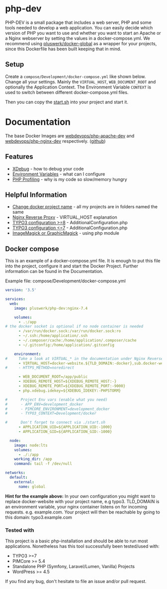 # php-dev

PHP-DEV is a small package that includes a web server, PHP and some tools needed to develop a web application.
You can easily decide which version of PHP you want to use and whether you want to start an Apache or a Nginx webserver by setting the values in a docker-compose.yml.
We recommend using [pluswerk/docker-global](https://github.com/pluswerk/docker-global) as a wrapper for your projects, since this Dockerfile has been built keeping that in mind.

## Setup

Create a `compose/Development/docker-compose.yml` like shown below.  
Change all your settings. Mainly the `VIRTUAL_HOST`, `WEB_DOCUMENT_ROOT` and optionally the Application Context.
The Environment Variable `CONTEXT` is used to switch between different docker-compose.yml files.

Then you can copy the [start.sh](start.sh) into your project and start it.

# Documentation

The base Docker Images are [webdevops/php-apache-dev] and [webdevops/php-nginx-dev] respectively. ([github])

[webdevops/php-apache-dev]: https://hub.docker.com/r/webdevops/php-apache-dev
[webdevops/php-nginx-dev]: https://hub.docker.com/r/webdevops/php-nginx-dev
[github]: https://github.com/webdevops/Dockerfile

## Features
* [XDebug](docs/xdebug.md) - how to debug your code
* [Environment Variables](docs/env-variables.md) - what can I configure
* [PHP Profiling](docs/profiling.md) - why is my code so slow/memory hungry

## Helpful Information
* [Change docker project name](docs/docker-project-name.md) - all my projects are in folders named the same
* [Nginx Reverse Proxy](docs/nginx-reverse-proxy.md) - VIRTUAL_HOST explanation
* [TYPO3 configuration >=8](docs/typo3-configuration.md) - AdditionalConfiguration.php
* [TYPO3 configuration <=7](docs/typo3-configuration-legacy.md) - AdditionalConfiguration.php
* [ImageMagick or GraphicMagick](docs/magick.md) - using php module

## Docker compose

This is an example of a docker-compose.yml file.
It is enough to put this file into the project, configure it and start the Docker Project.
Further information can be found in the Documentation.

Example file: compose/Development/docker-compose.yml

```yaml
version: '3.5'

services:
  web:
    image: pluswerk/php-dev:nginx-7.4

    volumes:
      - .:/app
# the docker socket is optional if no node container is needed
      - /var/run/docker.sock:/var/run/docker.sock:ro
      - ~/.ssh:/home/application/.ssh
      - ~/.composer/cache:/home/application/.composer/cache
      - ~/.gitconfig:/home/application/.gitconfig

    environment:
#     Take a look at VIRTUAL_* in the documentation under Nginx Reverse Proxy
      - VIRTUAL_HOST=docker-website.${TLD_DOMAIN:-docker},sub.docker-website.${TLD_DOMAIN:-docker}
#     - HTTPS_METHOD=noredirect

      - WEB_DOCUMENT_ROOT=/app/public
      - XDEBUG_REMOTE_HOST=${XDEBUG_REMOTE_HOST:-}
      - XDEBUG_REMOTE_PORT=${XDEBUG_REMOTE_PORT:-9000}
      - php.xdebug.idekey=${XDEBUG_IDEKEY:-PHPSTORM}

#      Project Env vars (enable what you need)
#      - APP_ENV=development_docker
#      - PIMCORE_ENVIRONMENT=development_docker
#      - TYPO3_CONTEXT=Development/docker

#      Don't forget to connect via ./start.sh
      - APPLICATION_UID=${APPLICATION_UID:-1000}
      - APPLICATION_GID=${APPLICATION_GID:-1000}

  node:
    image: node:lts
    volumes:
      - ./:/app
    working_dir: /app
    command: tail -f /dev/null

networks:
  default:
    external:
      name: global
```

**Hint for the example above:**
In your own configuration you might want to replace docker-website with your project name, e.g typo3.
TLD_DOMAIN is an environment variable, your nginx container listens on for incoming requests. e.g. example.com.
Your project will then be reachable by going to this domain: typo3.example.com

### Tested with

This project is a basic php-installation and should be able to run most applications.
Nonetheless has this tool successfully been tested/used with:
- TYPO3 >=7
- PIMCore >= 5.4
- Standalone PHP (Symfony, Laravel/Lumen, Vanilla) Projects
- WordPress >= 4.5

If you find any bug, don't hesitate to file an issue and/or pull request.
